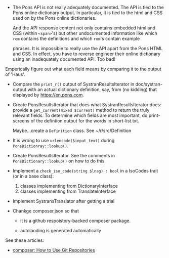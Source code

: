 - The Pons API is not really adequately documented. The API is tied to the Pons online dictionary output. In particular, it is tied to the html and CSS used on by the Pons online dictionaries.

   And the API response content not only contains embedded html and CSS (within `<span>`'s) but other undocumented information like which `rom` contains the definitions and which `rom`'s contain example

   phrases. It is impossible to really use the API apart from the Pons HTML and CSS. In effect, you have to reverse engineer their online dictionary using an inadequately documented API. Too bad!

Emperically figure out what each field means by comparing it to the output of 'Haus'.

- Compare the `print_r()` output of SystranResultsIterator in doc/systran-output with an actual dictionary definition, say, from (no kidding) that displayed by https://en.pons.com. 

- Create PonsResultsIterator that does what SystranResultsIterator does: provide a `get_current(mixed $current)` method to return the truly relevant fields. To determine which fields are most important, do
  print-screens of the defintion output for the words in short-list.txt.

  Maybe...create a `Definition` class. See ~/r/src/Definition

- It is wrong to use `urlencode($input_text)` during `PonsDictionray::lookup()`. 

- Create PonsResultsIterator. See the comments in `PonsDictionary::lookup()` on how to do this.

- Implement a `check_iso_code(string $lnag) : bool` in a IsoCodes trait (or in a base class):

  1. classes implementing from DictionaryInterface
  2. classes implementing from TranslateInterface

- Implement SystransTranslator after getting a trial 

- Chankge composer.json so that

  - it is a github respoistory-backed composer package.

  - autolaoding is generated automatically

See these articles:

- [composer: How to Use Git Repositories](https://www.daggerhartlab.com/composer-how-to-use-git-repositories/)
